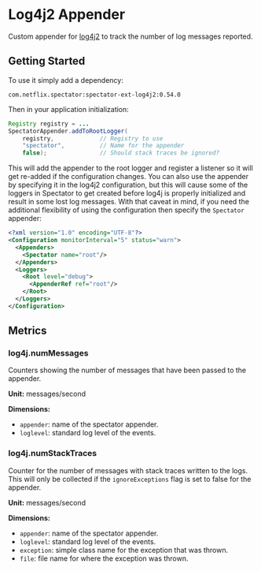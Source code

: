 # Log4j2 Appender

Custom appender for [log4j2](http://logging.apache.org/log4j/2.x/) to track the number of
log messages reported. 

## Getting Started

To use it simply add a dependency:

```
com.netflix.spectator:spectator-ext-log4j2:0.54.0
```

Then in your application initialization:

```java
Registry registry = ...
SpectatorAppender.addToRootLogger(
    registry,             // Registry to use
    "spectator",          // Name for the appender
    false);               // Should stack traces be ignored?
```

This will add the appender to the root logger and register a listener so it will get
re-added if the configuration changes. You can also use the appender by specifying it
in the log4j2 configuration, but this will cause some of the loggers in Spectator to get
created before log4j is properly initialized and result in some lost log messages. With
that caveat in mind, if you need the additional flexibility of using the configuration then
specify the `Spectator` appender:

```xml
<?xml version="1.0" encoding="UTF-8"?>
<Configuration monitorInterval="5" status="warn">
  <Appenders>
    <Spectator name="root"/>
  </Appenders>
  <Loggers>
    <Root level="debug">
      <AppenderRef ref="root"/>
    </Root>
  </Loggers>
</Configuration>
```

## Metrics

### log4j.numMessages

Counters showing the number of messages that have been passed to the appender.

**Unit:** messages/second

**Dimensions:**

* `appender`: name of the spectator appender.
* `loglevel`: standard log level of the events.

### log4j.numStackTraces

Counter for the number of messages with stack traces written to the logs. This will only be
collected if the `ignoreExceptions` flag is set to false for the appender.

**Unit:** messages/second

**Dimensions:**

* `appender`: name of the spectator appender.
* `loglevel`: standard log level of the events.
* `exception`: simple class name for the exception that was thrown.
* `file`: file name for where the exception was thrown.
